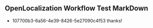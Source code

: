 ## OpenLocalization Workflow Test MarkDown
* 107700b3-6a56-4e39-8426-5e27090c4f53 thanks!

<!--HONumber=Jul16_HO3-->


